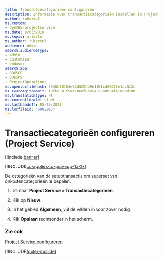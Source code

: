 ```yaml
---
title: Transactiecategorieën configureren
description: Informatie over transactiecategorieën instellen in Project Service
author: ruhercul
ms.custom:
- dyn365-projectservice
ms.date: 8/03/2018
ms.topic: article
ms.author: ruhercul
audience: Admin
search.audienceType:
- admin
- customizer
- enduser
search.app:
- D365CE
- D365PS
- ProjectOperations
ms.openlocfilehash: 5936bf0384e62d522bb9e1f01cd00771e1ac522c
ms.sourcegitcommit: 40f68387f594180af64a5e5c748b6efa188bd300
ms.translationtype: HT
ms.contentlocale: nl-NL
ms.lasthandoff: 05/10/2021
ms.locfileid: "6002925"
---
```

# <a name="configure-transaction-categories-project-service"></a>Transactiecategorieën configureren (Project Service)

[!include [banner](../includes/psa-now-project-operations.md)]

[!INCLUDE[cc-applies-to-psa-app-1x-2x](../includes/cc-applies-to-psa-app-1x-2x.md)]

De categorieën van de setuptransactie om superset van onkostencategorieën te bepalen.  
  
1.  Ga naar **Project Service > Transactiecategorieën**.  
  
2.  Klik op **Nieuw**.  
  
3.  In het gebied **Algemeen**, vul de velden in voor zover nodig.  
  
4.  Klik **Opslaan** rechtsonder in het scherm.  
  
### <a name="see-also"></a>Zie ook  
 [Project Service configureren](../psa/configure.md)


[!INCLUDE[footer-include](../includes/footer-banner.md)]